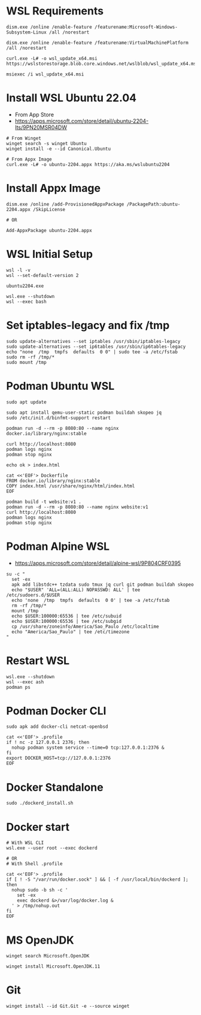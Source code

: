 # WSL Requirements
```
dism.exe /online /enable-feature /featurename:Microsoft-Windows-Subsystem-Linux /all /norestart
```
```
dism.exe /online /enable-feature /featurename:VirtualMachinePlatform /all /norestart
```
```
curl.exe -L# -o wsl_update_x64.msi https://wslstorestorage.blob.core.windows.net/wslblob/wsl_update_x64.msi
```
```
msiexec /i wsl_update_x64.msi
```
# Install WSL Ubuntu 22.04
- From App Store
- https://apps.microsoft.com/store/detail/ubuntu-2204-lts/9PN20MSR04DW
```
# From Winget
winget search -s winget Ubuntu
winget install -e --id Canonical.Ubuntu

# From Appx Image
curl.exe -L# -o ubuntu-2204.appx https://aka.ms/wslubuntu2204
```
# Install Appx Image
```
dism.exe /online /add-ProvisionedAppxPackage /PackagePath:ubuntu-2204.appx /SkipLicense

# OR

Add-AppxPackage ubuntu-2204.appx
```

# WSL Initial Setup
```
wsl -l -v
wsl --set-default-version 2

ubuntu2204.exe

wsl.exe --shutdown
wsl --exec bash
```
# Set iptables-legacy and fix /tmp
```
sudo update-alternatives --set iptables /usr/sbin/iptables-legacy
sudo update-alternatives --set ip6tables /usr/sbin/ip6tables-legacy
echo "none  /tmp  tmpfs  defaults  0 0" | sudo tee -a /etc/fstab
sudo rm -rf /tmp/*
sudo mount /tmp
```
# Podman Ubuntu WSL
```
sudo apt update
```
```
sudo apt install qemu-user-static podman buildah skopeo jq
sudo /etc/init.d/binfmt-support restart
```
```
podman run -d --rm -p 8080:80 --name nginx docker.io/library/nginx:stable
```
```
curl http://localhost:8080
podman logs nginx
podman stop nginx
```
```
echo ok > index.html

cat <<'EOF'> Dockerfile
FROM docker.io/library/nginx:stable
COPY index.html /usr/share/nginx/html/index.html
EOF
```
```
podman build -t website:v1 .
podman run -d --rm -p 8080:80 --name nginx website:v1
curl http://localhost:8080
podman logs nginx
podman stop nginx
```
# Podman Alpine WSL
- https://apps.microsoft.com/store/detail/alpine-wsl/9P804CRF0395
```
su -c "
  set -ex
  apk add libstdc++ tzdata sudo tmux jq curl git podman buildah skopeo
  echo "$USER" 'ALL=(ALL:ALL) NOPASSWD: ALL' | tee /etc/sudoers.d/$USER
  echo 'none  /tmp  tmpfs  defaults  0 0' | tee -a /etc/fstab
  rm -rf /tmp/*
  mount /tmp
  echo $USER:100000:65536 | tee /etc/subuid
  echo $USER:100000:65536 | tee /etc/subgid
  cp /usr/share/zoneinfo/America/Sao_Paulo /etc/localtime
  echo "America/Sao_Paulo" | tee /etc/timezone
"
```
# Restart WSL
```
wsl.exe --shutdown
wsl --exec ash
podman ps
```
# Podman Docker CLI
```
sudo apk add docker-cli netcat-openbsd

cat <<'EOF'> .profile
if ! nc -z 127.0.0.1 2376; then
  nohup podman system service --time=0 tcp:127.0.0.1:2376 &
fi
export DOCKER_HOST=tcp://127.0.0.1:2376
EOF
```
# Docker Standalone
```
sudo ./dockerd_install.sh
```
# Docker start
```
# With WSL CLI
wsl.exe --user root --exec dockerd

# OR
# With Shell .profile

cat <<'EOF'> .profile
if [ ! -S "/var/run/docker.sock" ] && [ -f /usr/local/bin/dockerd ]; then
  nohup sudo -b sh -c '
    set -ex
    exec dockerd &>/var/log/docker.log &
  ' > /tmp/nohup.out
fi
EOF
```
# MS OpenJDK
```
winget search Microsoft.OpenJDK
```
```
winget install Microsoft.OpenJDK.11
```
# Git
```
winget install --id Git.Git -e --source winget
```
